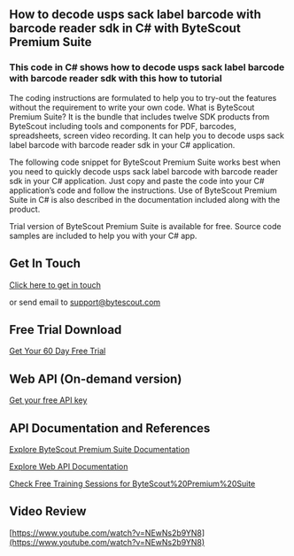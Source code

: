 ## How to decode usps sack label barcode with barcode reader sdk in C# with ByteScout Premium Suite

### This code in C# shows how to decode usps sack label barcode with barcode reader sdk with this how to tutorial

The coding instructions are formulated to help you to try-out the features without the requirement to write your own code. What is ByteScout Premium Suite? It is the bundle that includes twelve SDK products from ByteScout including tools and components for PDF, barcodes, spreadsheets, screen video recording. It can help you to decode usps sack label barcode with barcode reader sdk in your C# application.

The following code snippet for ByteScout Premium Suite works best when you need to quickly decode usps sack label barcode with barcode reader sdk in your C# application. Just copy and paste the code into your C# application’s code and follow the instructions. Use of ByteScout Premium Suite in C# is also described in the documentation included along with the product.

Trial version of ByteScout Premium Suite is available for free. Source code samples are included to help you with your C# app.

## Get In Touch

[Click here to get in touch](https://bytescout.zendesk.com/hc/en-us/requests/new?subject=ByteScout%20Premium%20Suite%20Question)

or send email to [support@bytescout.com](mailto:support@bytescout.com?subject=ByteScout%20Premium%20Suite%20Question) 

## Free Trial Download

[Get Your 60 Day Free Trial](https://bytescout.com/download/web-installer?utm_source=github-readme)

## Web API (On-demand version)

[Get your free API key](https://pdf.co/documentation/api?utm_source=github-readme)

## API Documentation and References

[Explore ByteScout Premium Suite Documentation](https://bytescout.com/documentation/index.html?utm_source=github-readme)

[Explore Web API Documentation](https://pdf.co/documentation/api?utm_source=github-readme)

[Check Free Training Sessions for ByteScout%20Premium%20Suite](https://academy.bytescout.com/)

## Video Review

[https://www.youtube.com/watch?v=NEwNs2b9YN8](https://www.youtube.com/watch?v=NEwNs2b9YN8)